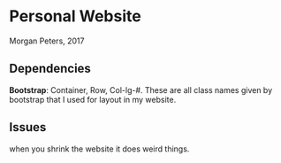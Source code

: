 Personal Website
===
Morgan Peters, 2017

Dependencies
---
**Bootstrap**: Container, Row, Col-lg-#. These are all class names given by 
bootstrap that I used for layout in my website. 


Issues
----
when you shrink the website it does weird things. 